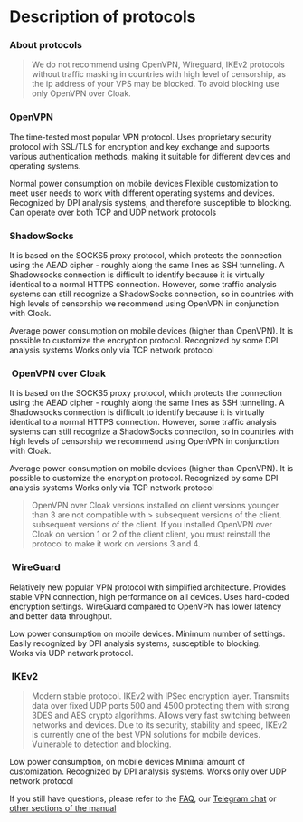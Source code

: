 # Description of protocols

### About protocols

> We do not recommend using OpenVPN, Wireguard, IKEv2 protocols without traffic masking in countries
> with high level of censorship, as the ip address of your VPS may be blocked. To avoid blocking use only
> OpenVPN over Cloak.
&nbsp;

### OpenVPN  

The time-tested most popular VPN protocol.  Uses proprietary security protocol with SSL/TLS for encryption
and key exchange and supports various authentication methods, making it suitable for different devices and
operating systems.

Normal power consumption on mobile devices 
Flexible customization to meet user needs to work with different operating systems and devices. 
Recognized by DPI analysis systems, and therefore susceptible to blocking.   
Can operate over both TCP and UDP network protocols


### ShadowSocks


It is based on the SOCKS5 proxy protocol, which protects the connection using the AEAD cipher - roughly
along the same lines as SSH tunneling. A Shadowsocks connection is difficult to identify because it is
virtually identical to a normal HTTPS connection.
However, some traffic analysis systems can still recognize a ShadowSocks connection, so in countries with
high levels of censorship we recommend using OpenVPN in conjunction with Cloak.

Average power consumption on mobile devices (higher than OpenVPN).
It is possible to customize the encryption protocol.
Recognized by some DPI analysis systems 
Works only via TCP network protocol



###  OpenVPN over Cloak

It is based on the SOCKS5 proxy protocol, which protects the connection using the AEAD cipher - roughly
along the same lines as SSH tunneling. A Shadowsocks connection is difficult to identify because it is
virtually identical to a normal HTTPS connection.
However, some traffic analysis systems can still recognize a ShadowSocks connection, so in countries with
 high levels of censorship we recommend using OpenVPN in conjunction with Cloak.

Average power consumption on mobile devices (higher than OpenVPN).
It is possible to customize the encryption protocol.
Recognized by some DPI analysis systems 
Works only via TCP network protocol

> OpenVPN over Cloak versions installed on client versions younger than 3 are not compatible with > subsequent versions of the client. 
> subsequent versions of the client. If you installed OpenVPN over Cloak on version 1 or 2 of the client
> client, you must reinstall the protocol to make it work on versions 3 and 4.

 ###  WireGuard

Relatively new popular VPN protocol with simplified architecture. 
Provides stable VPN connection, high performance on all devices. Uses hard-coded encryption settings. 
WireGuard compared to OpenVPN has lower latency and better data throughput.

Low power consumption on mobile devices.
Minimum number of settings.
Easily recognized by DPI analysis systems, susceptible to blocking.   
Works via UDP network protocol.

###  IKEv2

> Modern stable protocol. IKEv2 with IPSec encryption layer. Transmits data over fixed UDP ports 500 and
> 4500 protecting them with strong 3DES and AES crypto algorithms. Allows very fast switching between
> networks and devices. Due to its security, stability and speed, IKEv2 is currently one of the best VPN
> solutions for mobile devices. Vulnerable to detection and blocking.

Low power consumption, on mobile devices 
Minimal amount of customization.
Recognized by DPI analysis systems.
Works only over UDP network protocol

If you still have questions, please refer to the [FAQ], our [Telegram chat] or [other sections of the manual]

[amnezia-site-ext-link]: https://amnezia-web-nx1r.vercel.app
[about-int-link]: /about
[FAQ]: /about 
[Telegram chat]: /about 
[other sections of the manual]: /about




















